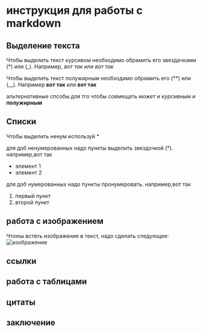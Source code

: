 # инструкция для работы с markdown

## Выделение текста

Чтобы выделить текст курсивом необходимо обрамить его звездачками (*) или (_). Например, *вот так* или _вот так_

Чтобы выделить текст полужирным необходимо обрамить его (**) или (__). Например **вот так** или __вот так__

альтернативные спсобы для тго чтобы совмещать 
_может и курсивным и **полужирным**_

## Списки
Чтобы выделить ненум используй *

для доб ненумерованных надо пункты выделить звездочкой (*). например,вот так
* элемент 1
* элемент 2

для доб нумерованных надо пункты пронумеровать. например,вот так
1. первый пункт
2. второй пункт

## работа с изображением

Чтоюы вствть изображение в текст, надо сделать следующее:
![изображение](workflow-illustration.png)
## ссылки

## работа с таблицами

## цитаты

## заключение